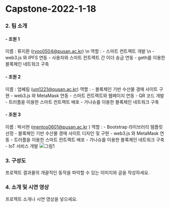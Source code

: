 # Capstone-2022-1-18

### 2. 팀 소개
#### - 조원 1
이름 : 류지환 (ryoo0504@pusan.ac.kr) \n
역할 : - 스마트 컨트랙트 개발 \n
       - web3.js 와 IPFS 연동
       - 사용자와 스마트 컨트랙트 간 이더 송금 연동
       - geth를 이용한 블록체인 네트워크 구축
       
#### - 조원 2
이름 : 엄혜림 (um1221@pusan.ac.kr) 
역할 : - 블록체인 기반 수산물 경매 사이트 구현
       - web3.js 와 MetaMask 연동
       - 스마트 컨트랙트와 웹페이지 연동
       - QR 코드 개발
       - 트러플을 이용한 스마트 컨트랙트 배포
       - 가나슈를 이용한 블록체인 네트워크 구축
    
#### - 조원 3
이름 : 박서현 (mentos0601@pusan.ac.kr ) 
역할 : - Bootstrap 라이브러리 템플릿 선정
       - 블록체인 기반 수산물 경매 사이트 디자인 및 구현
       - web3.js 와 MetaMask 연동
       - 트러플을 이용한 스마트 컨트랙트 배포
       - 가나슈를 이용한 블록체인 네트워크 구축
       - IoT 서비스 개발
![그림1](https://user-images.githubusercontent.com/45092652/195631769-88094db7-bba3-44c8-b36f-4295ab04724e.png)


### 3. 구성도
프로젝트 결과물의 개괄적인 동작을 파악할 수 있는 이미지와 글을 작성하세요.

### 4. 소개 및 시연 영상
프로젝트 소개나 시연 영상을 넣으세요.
